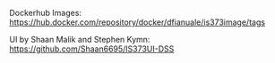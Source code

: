 Dockerhub Images: https://hub.docker.com/repository/docker/dfianuale/is373image/tags

UI by Shaan Malik and Stephen Kymn: https://github.com/Shaan6695/IS373UI-DSS
